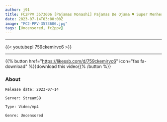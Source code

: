```yaml
---
author: j91
title: FC2PPV 3573606 [Pajamas Monashi] Pajamas De Ojama ♥ Super Menhera 19-Year-Old From Toh Yoko Neighborhood Without A House ♥ Is It Okay Because There Is No Place To Stay? Securing Legal **-Chan ♥ I Got A Call That I Was Pregnant After Vaginal Cum Shot…
date: 2023-07-14T03:00:00Z
image: "FC2-PPV-3573606.jpg"
tags: [Uncensored, fc2ppv]
---
```

___

{{< youtubepl 759ckemirvc6 >}}
___

{{% button href="https://likessb.com/d/759ckemirvc6" icon="fas fa-download" %}}download this video{{% /button %}}
### About

`Release date: 2023-07-14`

`Server: StreamSB`

`Type: Video/mp4`

`Genre:	Uncensored`